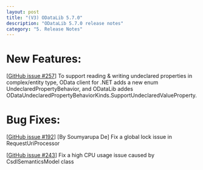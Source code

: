 ```yaml
---
layout: post
title: "(V3) ODataLib 5.7.0"
description: "ODataLib 5.7.0 release notes"
category: "5. Release Notes"
---
```


# New Features: #
[[GitHub issue #257](https://github.com/OData/odata.net/issues/257)] To support reading & writing undeclared properties in complex/entity type, OData client for .NET adds a new enum UndeclaredPropertyBehavior, and ODataLib addes ODataUndeclaredPropertyBehaviorKinds.SupportUndeclaredValueProperty.

# Bug Fixes: #
[[GitHub issue #192](https://github.com/OData/odata.net/issues/192)] [By Soumyarupa De] Fix a global lock issue in RequestUriProcessor

[[GitHub issue #243](https://github.com/OData/odata.net/issues/243)] Fix a high CPU usage issue caused by CsdlSemanticsModel class

